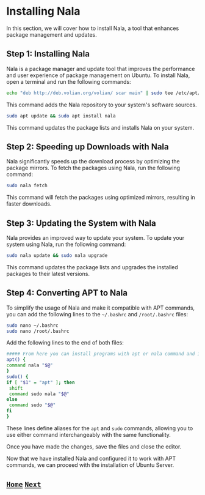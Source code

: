 # Installing Nala

In this section, we will cover how to install Nala, a tool that enhances package management and updates.

## Step 1: Installing Nala

Nala is a package manager and update tool that improves the performance and user experience of package management on Ubuntu. To install Nala, open a terminal and run the following commands:

```bash
echo "deb http://deb.volian.org/volian/ scar main" | sudo tee /etc/apt/sources.list.d/volian-archive-scar-unstable.list; wget -qO - https://deb.volian.org/volian/scar.key | sudo tee /etc/apt/trusted.gpg.d/volian-archive-scar-unstable.gpg
```

This command adds the Nala repository to your system's software sources.

```bash
sudo apt update && sudo apt install nala
```

This command updates the package lists and installs Nala on your system.

## Step 2: Speeding up Downloads with Nala

Nala significantly speeds up the download process by optimizing the package mirrors. To fetch the packages using Nala, run the following command:

```bash
sudo nala fetch
```

This command will fetch the packages using optimized mirrors, resulting in faster downloads.

## Step 3: Updating the System with Nala

Nala provides an improved way to update your system. To update your system using Nala, run the following command:

```bash
sudo nala update && sudo nala upgrade
```

This command updates the package lists and upgrades the installed packages to their latest versions.

## Step 4: Converting APT to Nala

To simplify the usage of Nala and make it compatible with APT commands, you can add the following lines to the `~/.bashrc` and `/root/.bashrc` files:

```bash
sudo nano ~/.bashrc
sudo nano /root/.bashrc
```

Add the following lines to the end of both files:

```bash
##### From here you can install programs with apt or nala command and it will always work perfectly!####
apt() { 
command nala "$@"
}
sudo() {
if [ "$1" = "apt" ]; then
 shift
 command sudo nala "$@"
else
 command sudo "$@"
fi
}
```

These lines define aliases for the `apt` and `sudo` commands, allowing you to use either command interchangeably with the same functionality.

Once you have made the changes, save the files and close the editor.

Now that we have installed Nala and configured it to work with APT commands, we can proceed with the installation of Ubuntu Server.

## [`Home`](Table_of_Contents.md) [`Next`](Editing_The_Needrestart.md)
